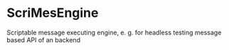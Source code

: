 # ScriMesEngine
Scriptable message executing engine, e. g. for headless testing message based API of an backend
